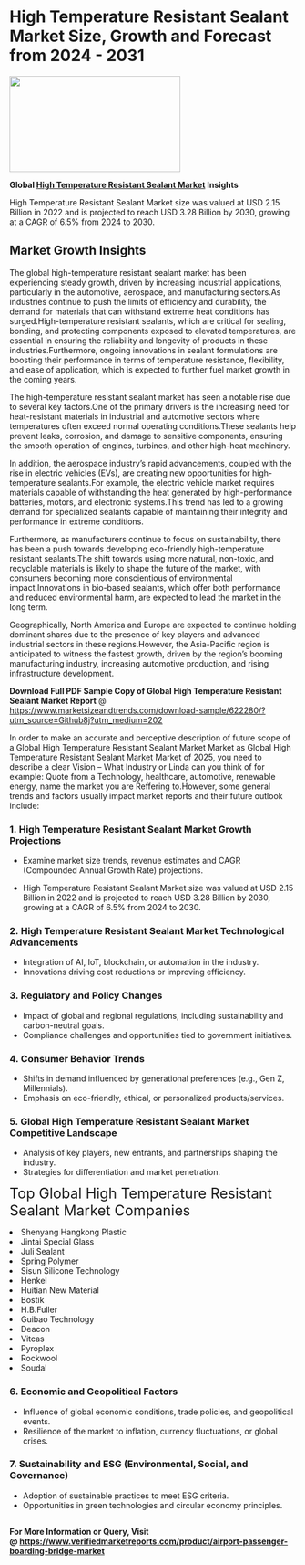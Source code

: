 <H1>High Temperature Resistant Sealant Market Size, Growth and Forecast from 2024 - 2031</H1><img class="aligncenter size-medium wp-image-584254" src="https://thirdeyenews.in/wp-content/uploads/2024/09/Global-Market-Research-300x168.jpeg" alt="" width="300" height="168" /><p><strong>Global&nbsp;<a href="https://www.marketsizeandtrends.com/download-sample/622280/?utm_source=Github8j?utm_medium=202">High Temperature Resistant Sealant Market</a> Insights</strong></p><p>High Temperature Resistant Sealant Market size was valued at USD 2.15 Billion in 2022 and is projected to reach USD 3.28 Billion by 2030, growing at a CAGR of 6.5% from 2024 to 2030.</p><p><h2>Market Growth Insights</h2> The global high-temperature resistant sealant market has been experiencing steady growth, driven by increasing industrial applications, particularly in the automotive, aerospace, and manufacturing sectors.As industries continue to push the limits of efficiency and durability, the demand for materials that can withstand extreme heat conditions has surged.High-temperature resistant sealants, which are critical for sealing, bonding, and protecting components exposed to elevated temperatures, are essential in ensuring the reliability and longevity of products in these industries.Furthermore, ongoing innovations in sealant formulations are boosting their performance in terms of temperature resistance, flexibility, and ease of application, which is expected to further fuel market growth in the coming years. <p>The high-temperature resistant sealant market has seen a notable rise due to several key factors.One of the primary drivers is the increasing need for heat-resistant materials in industrial and automotive sectors where temperatures often exceed normal operating conditions.These sealants help prevent leaks, corrosion, and damage to sensitive components, ensuring the smooth operation of engines, turbines, and other high-heat machinery.</p> <p>In addition, the aerospace industry’s rapid advancements, coupled with the rise in electric vehicles (EVs), are creating new opportunities for high-temperature sealants.For example, the electric vehicle market requires materials capable of withstanding the heat generated by high-performance batteries, motors, and electronic systems.This trend has led to a growing demand for specialized sealants capable of maintaining their integrity and performance in extreme conditions.</p> <p>Furthermore, as manufacturers continue to focus on sustainability, there has been a push towards developing eco-friendly high-temperature resistant sealants.The shift towards using more natural, non-toxic, and recyclable materials is likely to shape the future of the market, with consumers becoming more conscientious of environmental impact.Innovations in bio-based sealants, which offer both performance and reduced environmental harm, are expected to lead the market in the long term.</p> <p>Geographically, North America and Europe are expected to continue holding dominant shares due to the presence of key players and advanced industrial sectors in these regions.However, the Asia-Pacific region is anticipated to witness the fastest growth, driven by the region’s booming manufacturing industry, increasing automotive production, and rising infrastructure development.</p> </p><p><span class=""><strong>Download Full PDF Sample Copy of Global High Temperature Resistant Sealant Market Report</strong> @ <a href="https://www.marketsizeandtrends.com/download-sample/622280/?utm_source=Github8j?utm_medium=202" target="_blank">https://www.marketsizeandtrends.com/download-sample/622280/?utm_source=Github8j?utm_medium=202</a></span></p><p>In order to make an accurate and perceptive description of future scope of a Global&nbsp;High Temperature Resistant Sealant Market Market as Global&nbsp;High Temperature Resistant Sealant Market Market of 2025, you need to describe a clear Vision &ndash; What Industry or Linda can you think of for example: Quote from a Technology, healthcare, automotive, renewable energy, name the market you are Reffering to.However, some general trends and factors usually impact market reports and their future outlook include:</p><h3>1.&nbsp;<strong>High Temperature Resistant Sealant Market Growth Projections</strong></h3><ul><li>Examine market size trends, revenue estimates and CAGR (Compounded Annual Growth Rate) projections.</li><li><p>High Temperature Resistant Sealant Market size was valued at USD 2.15 Billion in 2022 and is projected to reach USD 3.28 Billion by 2030, growing at a CAGR of 6.5% from 2024 to 2030.</p></li></ul><h3>2.&nbsp;<strong>High Temperature Resistant Sealant Market Technological Advancements</strong></h3><ul><li>Integration of AI, IoT, blockchain, or automation in the industry.</li><li>Innovations driving cost reductions or improving efficiency.</li></ul><h3>3.&nbsp;<strong>Regulatory and Policy Changes</strong></h3><ul><li>Impact of global and regional regulations, including sustainability and carbon-neutral goals.</li><li>Compliance challenges and opportunities tied to government initiatives.</li></ul><h3>4.&nbsp;<strong>Consumer Behavior Trends</strong></h3><ul><li>Shifts in demand influenced by generational preferences (e.g., Gen Z, Millennials).</li><li>Emphasis on eco-friendly, ethical, or personalized products/services.</li></ul><h3>5.&nbsp;<strong>Global High Temperature Resistant Sealant Market Competitive Landscape</strong></h3><ul><li>Analysis of key players, new entrants, and partnerships shaping the industry.</li><li>Strategies for differentiation and market penetration.</li></ul><p data-pm-slice="1 1 []"><span style="color: inherit; font-family: inherit; font-size: 25px;">Top Global High Temperature Resistant Sealant Market Companies</span></p><div class="" data-test-id=""><p><li>Shenyang Hangkong Plastic</li><li> Jintai Special Glass</li><li> Juli Sealant</li><li> Spring Polymer</li><li> Sisun Silicone Technology</li><li> Henkel</li><li> Huitian New Material</li><li> Bostik</li><li> H.B.Fuller</li><li> Guibao Technology</li><li> Deacon</li><li> Vitcas</li><li> Pyroplex</li><li> Rockwool</li><li> Soudal</li></p></div><h3>6.&nbsp;<strong>Economic and Geopolitical Factors</strong></h3><ul><li>Influence of global economic conditions, trade policies, and geopolitical events.</li><li>Resilience of the market to inflation, currency fluctuations, or global crises.</li></ul><h3>7.&nbsp;<strong>Sustainability and ESG (Environmental, Social, and Governance)</strong></h3><ul><li>Adoption of sustainable practices to meet ESG criteria.</li><li>Opportunities in green technologies and circular economy principles.</li></ul><h2><strong style="font-size: 14px;">For More Information or Query, Visit @&nbsp;</strong><a style="background-color: #ffffff; font-size: 14px;" href="https://www.marketsizeandtrends.com/report/high-temperature-resistant-sealant-market/" target="_blank">https://www.verifiedmarketreports.com/product/airport-passenger-boarding-bridge-market</a></h2>